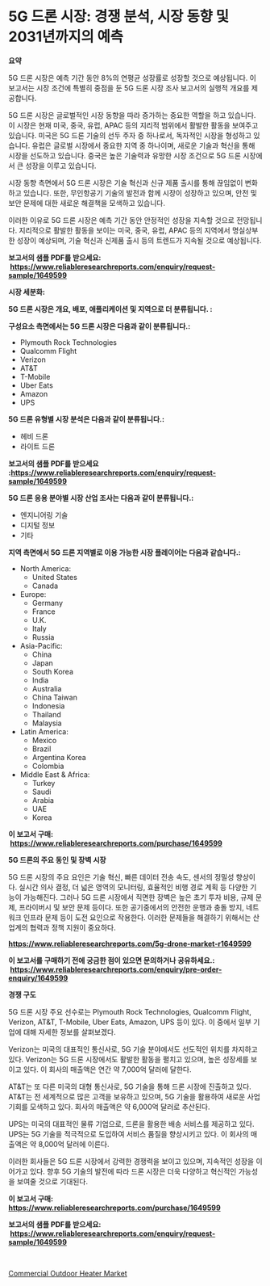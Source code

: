 <p><h1>5G 드론 시장: 경쟁 분석, 시장 동향 및 2031년까지의 예측</h1></p><p><strong>요약</strong></p>
<p><p>5G 드론 시장은 예측 기간 동안 8%의 연평균 성장률로 성장할 것으로 예상됩니다. 이 보고서는 시장 조건에 특별히 중점을 둔 5G 드론 시장 조사 보고서의 실행적 개요를 제공합니다.</p><p>5G 드론 시장은 글로벌적인 시장 동향을 따라 증가하는 중요한 역할을 하고 있습니다. 이 시장은 현재 미국, 중국, 유럽, APAC 등의 지리적 범위에서 활발한 활동을 보여주고 있습니다. 미국은 5G 드론 기술의 선두 주자 중 하나로서, 독자적인 시장을 형성하고 있습니다. 유럽은 글로벌 시장에서 중요한 지역 중 하나이며, 새로운 기술과 혁신을 통해 시장을 선도하고 있습니다. 중국은 높은 기술력과 유망한 시장 조건으로 5G 드론 시장에서 큰 성장을 이루고 있습니다.</p><p>시장 동향 측면에서 5G 드론 시장은 기술 혁신과 신규 제품 출시를 통해 끊임없이 변화하고 있습니다. 또한, 무인항공기 기술의 발전과 함께 시장이 성장하고 있으며, 안전 및 보안 문제에 대한 새로운 해결책을 모색하고 있습니다.</p><p>이러한 이유로 5G 드론 시장은 예측 기간 동안 안정적인 성장을 지속할 것으로 전망됩니다. 지리적으로 활발한 활동을 보이는 미국, 중국, 유럽, APAC 등의 지역에서 명실상부한 성장이 예상되며, 기술 혁신과 신제품 출시 등의 트렌드가 지속될 것으로 예상됩니다.</p></p>
<p><strong>보고서의 샘플 PDF를 받으세요: &nbsp;<a href="https://www.reliableresearchreports.com/enquiry/request-sample/1649599">https://www.reliableresearchreports.com/enquiry/request-sample/1649599</a></strong></p>
<p><strong>시장 세분화:</strong></p>
<p><strong> 5G 드론 시장은 개요, 배포, 애플리케이션 및 지역으로 더 분류됩니다. :</strong></p>
<p><strong>구성요소 측면에서는 5G 드론 시장은 다음과 같이 분류됩니다.:</strong></p>
<p><ul><li>Plymouth Rock Technologies</li><li>Qualcomm Flight</li><li>Verizon</li><li>AT&T</li><li>T-Mobile</li><li>Uber Eats</li><li>Amazon</li><li>UPS</li></ul></p>
<p><strong> 5G 드론 유형별 시장 분석은 다음과 같이 분류됩니다.:</strong></p>
<p><ul><li>헤비 드론</li><li>라이트 드론</li></ul></p>
<p><strong>보고서의 샘플 PDF를 받으세요 :<a href="https://www.reliableresearchreports.com/enquiry/request-sample/1649599">https://www.reliableresearchreports.com/enquiry/request-sample/1649599</a></strong></p>
<p><strong> 5G 드론 응용 분야별 시장 산업 조사는 다음과 같이 분류됩니다.:</strong></p>
<p><ul><li>엔지니어링 기술</li><li>디지털 정보</li><li>기타</li></ul></p>
<p><strong>지역 측면에서 5G 드론 지역별로 이용 가능한 시장 플레이어는 다음과 같습니다.:</strong></p>
<p><ul>
    <li>
        North America:
        <ul>
            <li>United States</li>
            <li>Canada</li>
        </ul>
    </li>
    <li>
        Europe:
        <ul>
            <li>Germany</li>
            <li>France</li>
            <li>U.K.</li>
            <li>Italy</li>
            <li>Russia</li>
        </ul>
    </li>
    <li>
        Asia-Pacific:
        <ul>
            <li>China</li>
            <li>Japan</li>
            <li>South Korea</li>
            <li>India</li>
            <li>Australia</li>
            <li>China Taiwan</li>
            <li>Indonesia</li>
            <li>Thailand</li>
            <li>Malaysia</li>
        </ul>
    </li>
    <li>
        Latin America:
        <ul>
            <li>Mexico</li>
            <li>Brazil</li>
            <li>Argentina Korea</li>
            <li>Colombia</li>
        </ul>
    </li>
    <li>
        Middle East & Africa:
        <ul>
            <li>Turkey</li>
            <li>Saudi</li>
            <li>Arabia</li>
            <li>UAE</li>
            <li>Korea</li>
        </ul>
    </li>
    </ul></p>
<p><strong>이 보고서 구매: &nbsp;<a href="https://www.reliableresearchreports.com/purchase/1649599">https://www.reliableresearchreports.com/purchase/1649599</a></strong></p>
<p><strong>5G 드론의 주요 동인 및 장벽 시장</strong></p>
<p><p>5G 드론 시장의 주요 요인은 기술 혁신, 빠른 데이터 전송 속도, 센서의 정밀성 향상이다. 실시간 의사 결정, 더 넓은 영역의 모니터링, 효율적인 비행 경로 계획 등 다양한 기능이 가능해진다. 그러나 5G 드론 시장에서 직면한 장벽은 높은 초기 투자 비용, 규제 문제, 프라이버시 및 보안 문제 등이다. 또한 공기중에서의 안전한 운행과 충돌 방지, 네트워크 인프라 문제 등이 도전 요인으로 작용한다. 이러한 문제들을 해결하기 위해서는 산업계의 협력과 정책 지원이 중요하다.</p></p>
<p><strong><a href="https://www.reliableresearchreports.com/5g-drone-market-r1649599">https://www.reliableresearchreports.com/5g-drone-market-r1649599</a></strong></p>
<p><strong>이 보고서를 구매하기 전에 궁금한 점이 있으면 문의하거나 공유하세요.: &nbsp;<a href="https://www.reliableresearchreports.com/enquiry/pre-order-enquiry/1649599">https://www.reliableresearchreports.com/enquiry/pre-order-enquiry/1649599</a></strong></p>
<p><strong>경쟁 구도</strong></p>
<p><p>5G 드론 시장 주요 선수로는 Plymouth Rock Technologies, Qualcomm Flight, Verizon, AT&T, T-Mobile, Uber Eats, Amazon, UPS 등이 있다. 이 중에서 일부 기업에 대해 자세한 정보를 살펴보겠다.</p><p>Verizon는 미국의 대표적인 통신사로, 5G 기술 분야에서도 선도적인 위치를 차지하고 있다. Verizon는 5G 드론 시장에서도 활발한 활동을 펼치고 있으며, 높은 성장세를 보이고 있다. 이 회사의 매출액은 연간 약 7,000억 달러에 달한다.</p><p>AT&T는 또 다른 미국의 대형 통신사로, 5G 기술을 통해 드론 시장에 진출하고 있다. AT&T는 전 세계적으로 많은 고객을 보유하고 있으며, 5G 기술을 활용하여 새로운 사업 기회를 모색하고 있다. 회사의 매출액은 약 6,000억 달러로 추산된다.</p><p>UPS는 미국의 대표적인 물류 기업으로, 드론을 활용한 배송 서비스를 제공하고 있다. UPS는 5G 기술을 적극적으로 도입하여 서비스 품질을 향상시키고 있다. 이 회사의 매출액은 약 8,000억 달러에 이른다.</p><p>이러한 회사들은 5G 드론 시장에서 강력한 경쟁력을 보이고 있으며, 지속적인 성장을 이어가고 있다. 향후 5G 기술의 발전에 따라 드론 시장은 더욱 다양하고 혁신적인 가능성을 보여줄 것으로 기대된다.</p></p>
<p><strong>이 보고서 구매: &nbsp; <a href="https://www.reliableresearchreports.com/purchase/1649599">https://www.reliableresearchreports.com/purchase/1649599</a></strong></p>
<p><strong>보고서의 샘플 PDF를 받으세요: &nbsp;<a href="https://www.reliableresearchreports.com/enquiry/request-sample/1649599">https://www.reliableresearchreports.com/enquiry/request-sample/1649599</a></strong><strong></strong></p>
<p>&nbsp;</p>
<p><p><a href="https://github.com/BryceTownsendr/Market-Research-Report-List-4/blob/main/commercial-outdoor-heater-market.md">Commercial Outdoor Heater Market</a></p></p>